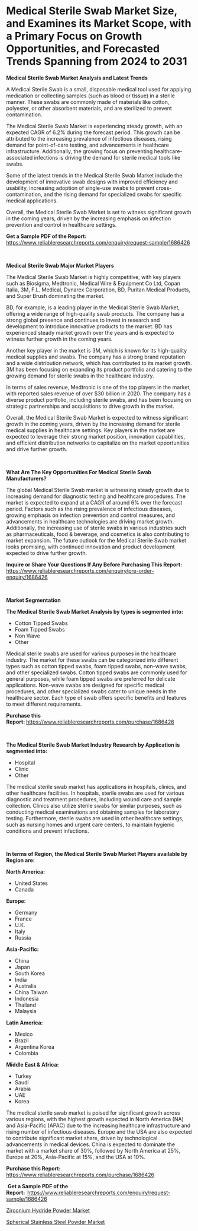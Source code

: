 <p><h1>Medical Sterile Swab Market Size, and Examines its Market Scope, with a Primary Focus on Growth Opportunities, and Forecasted Trends Spanning from 2024 to 2031</h1></p><p><strong>Medical Sterile Swab Market Analysis and Latest Trends</strong></p>
<p><p>A Medical Sterile Swab is a small, disposable medical tool used for applying medication or collecting samples (such as blood or tissue) in a sterile manner. These swabs are commonly made of materials like cotton, polyester, or other absorbent materials, and are sterilized to prevent contamination.</p><p>The Medical Sterile Swab Market is experiencing steady growth, with an expected CAGR of 6.2% during the forecast period. This growth can be attributed to the increasing prevalence of infectious diseases, rising demand for point-of-care testing, and advancements in healthcare infrastructure. Additionally, the growing focus on preventing healthcare-associated infections is driving the demand for sterile medical tools like swabs.</p><p>Some of the latest trends in the Medical Sterile Swab Market include the development of innovative swab designs with improved efficiency and usability, increasing adoption of single-use swabs to prevent cross-contamination, and the rising demand for specialized swabs for specific medical applications.</p><p>Overall, the Medical Sterile Swab Market is set to witness significant growth in the coming years, driven by the increasing emphasis on infection prevention and control in healthcare settings.</p></p>
<p><strong>Get a Sample PDF of the Report:&nbsp;</strong> <a href="https://www.reliableresearchreports.com/enquiry/request-sample/1686426">https://www.reliableresearchreports.com/enquiry/request-sample/1686426</a></p>
<p>&nbsp;</p>
<p><strong>Medical Sterile Swab Major Market Players</strong></p>
<p><p>The Medical Sterile Swab Market is highly competitive, with key players such as Biosigma, Medtronic, Medical Wire & Equipment Co Ltd, Copan Italia, 3M, F.L. Medical, Dynarex Corporation, BD, Puritan Medical Products, and Super Brush dominating the market. </p><p>BD, for example, is a leading player in the Medical Sterile Swab Market, offering a wide range of high-quality swab products. The company has a strong global presence and continues to invest in research and development to introduce innovative products to the market. BD has experienced steady market growth over the years and is expected to witness further growth in the coming years.</p><p>Another key player in the market is 3M, which is known for its high-quality medical supplies and swabs. The company has a strong brand reputation and a wide distribution network, which has contributed to its market growth. 3M has been focusing on expanding its product portfolio and catering to the growing demand for sterile swabs in the healthcare industry.</p><p>In terms of sales revenue, Medtronic is one of the top players in the market, with reported sales revenue of over $30 billion in 2020. The company has a diverse product portfolio, including sterile swabs, and has been focusing on strategic partnerships and acquisitions to drive growth in the market.</p><p>Overall, the Medical Sterile Swab Market is expected to witness significant growth in the coming years, driven by the increasing demand for sterile medical supplies in healthcare settings. Key players in the market are expected to leverage their strong market position, innovation capabilities, and efficient distribution networks to capitalize on the market opportunities and drive further growth.</p></p>
<p>&nbsp;</p>
<p><strong>What Are The Key Opportunities For Medical Sterile Swab Manufacturers?</strong></p>
<p><p>The global Medical Sterile Swab market is witnessing steady growth due to increasing demand for diagnostic testing and healthcare procedures. The market is expected to expand at a CAGR of around 6% over the forecast period. Factors such as the rising prevalence of infectious diseases, growing emphasis on infection prevention and control measures, and advancements in healthcare technologies are driving market growth. Additionally, the increasing use of sterile swabs in various industries such as pharmaceuticals, food & beverage, and cosmetics is also contributing to market expansion. The future outlook for the Medical Sterile Swab market looks promising, with continued innovation and product development expected to drive further growth.</p></p>
<p><strong>Inquire or Share Your Questions If Any Before Purchasing This Report:</strong> <a href="https://www.reliableresearchreports.com/enquiry/pre-order-enquiry/1686426">https://www.reliableresearchreports.com/enquiry/pre-order-enquiry/1686426</a></p>
<p>&nbsp;</p>
<p><strong>Market Segmentation</strong></p>
<p><strong>The Medical Sterile Swab Market Analysis by types is segmented into:</strong></p>
<p><ul><li>Cotton Tipped Swabs</li><li>Foam Tipped Swabs</li><li>Non Wave</li><li>Other</li></ul></p>
<p><p>Medical sterile swabs are used for various purposes in the healthcare industry. The market for these swabs can be categorized into different types such as cotton tipped swabs, foam tipped swabs, non-wave swabs, and other specialized swabs. Cotton tipped swabs are commonly used for general purposes, while foam tipped swabs are preferred for delicate applications. Non-wave swabs are designed for specific medical procedures, and other specialized swabs cater to unique needs in the healthcare sector. Each type of swab offers specific benefits and features to meet different requirements.</p></p>
<p><strong>Purchase this Report:&nbsp;</strong><a href="https://www.reliableresearchreports.com/purchase/1686426">https://www.reliableresearchreports.com/purchase/1686426</a></p>
<p>&nbsp;</p>
<p><strong>The Medical Sterile Swab Market Industry Research by Application is segmented into:</strong></p>
<p><ul><li>Hospital</li><li>Clinic</li><li>Other</li></ul></p>
<p><p>The medical sterile swab market has applications in hospitals, clinics, and other healthcare facilities. In hospitals, sterile swabs are used for various diagnostic and treatment procedures, including wound care and sample collection. Clinics also utilize sterile swabs for similar purposes, such as conducting medical examinations and obtaining samples for laboratory testing. Furthermore, sterile swabs are used in other healthcare settings, such as nursing homes and urgent care centers, to maintain hygienic conditions and prevent infections.</p></p>
<p>&nbsp;</p>
<p><strong>In terms of Region, the Medical Sterile Swab Market Players available by Region are:</strong></p>
<p>
    <p> <strong> North America: </strong>
        <ul>
            <li>United States</li>
            <li>Canada</li>
        </ul>
        </p> 
    <p> <strong> Europe: </strong>
        <ul>
            <li>Germany</li>
            <li>France</li>
            <li>U.K.</li>
            <li>Italy</li>
            <li>Russia</li>
        </ul>
        </p> 
    <p> <strong> Asia-Pacific: </strong>
        <ul>
            <li>China</li>
            <li>Japan</li>
            <li>South Korea</li>
            <li>India</li>
            <li>Australia</li>
            <li>China Taiwan</li>
            <li>Indonesia</li>
            <li>Thailand</li>
            <li>Malaysia</li>
        </ul>
        </p> 
    <p> <strong> Latin America: </strong>
        <ul>
            <li>Mexico</li>
            <li>Brazil</li>
            <li>Argentina Korea</li>
            <li>Colombia</li>
        </ul>
        </p> 
    <p> <strong> Middle East & Africa: </strong>
        <ul>
            <li>Turkey</li>
            <li>Saudi</li>
            <li>Arabia</li>
            <li>UAE</li>
            <li>Korea</li>
        </ul>
    </p>
    </p>
<p><p>The medical sterile swab market is poised for significant growth across various regions, with the highest growth expected in North America (NA) and Asia-Pacific (APAC) due to the increasing healthcare infrastructure and rising number of infectious diseases. Europe and the USA are also expected to contribute significant market share, driven by technological advancements in medical devices. China is expected to dominate the market with a market share of 30%, followed by North America at 25%, Europe at 20%, Asia-Pacific at 15%, and the USA at 10%.</p></p>
<p><strong>Purchase this Report: </strong><a href="https://www.reliableresearchreports.com/purchase/1686426">https://www.reliableresearchreports.com/purchase/1686426</a></p>
<p>&nbsp;<strong>Get a Sample PDF of the Report:&nbsp;&nbsp;</strong><a href="https://www.reliableresearchreports.com/enquiry/request-sample/1686426">https://www.reliableresearchreports.com/enquiry/request-sample/1686426</a></p>
<p><strong></strong></p>
<p><p><a href="https://issuu.com/reportprime-2/docs/zirconium-hydride-powder-market-size-2030.pptx">Zirconium Hydride Powder Market</a></p><p><a href="https://issuu.com/reportprime-2/docs/spherical-stainless-steel-powder-market-size-2030.">Spherical Stainless Steel Powder Market</a></p></p>